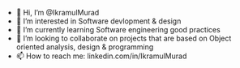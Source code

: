 - 👋 Hi, I’m @IkramulMurad
- 👀 I’m interested in Software devlopment & design
- 🌱 I’m currently learning Software engineering good practices
- 💞️ I’m looking to collaborate on projects that are based on Object oriented analysis, design & programming
- 📫 How to reach me: linkedin.com/in/IkramulMurad

<!---
IkramulMurad/IkramulMurad is a ✨ special ✨ repository because its `README.md` (this file) appears on your GitHub profile.
You can click the Preview link to take a look at your changes.
--->
